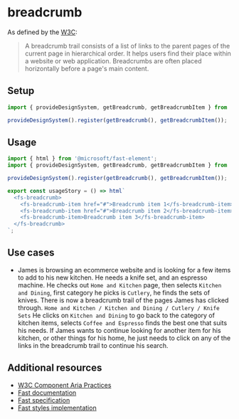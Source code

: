 # breadcrumb

As defined by the [W3C](https://w3c.github.io/aria-practices/#breadcrumb):

> A breadcrumb trail consists of a list of links to the parent pages of the current page in hierarchical order. It helps users find their place within a website or web application. Breadcrumbs are often placed horizontally before a page's main content.

## Setup

```ts
import { provideDesignSystem, getBreadcrumb, getBreadcrumbItem } from '@divriots/starter-furious';

provideDesignSystem().register(getBreadcrumb(), getBreadcrumbItem());
```

## Usage

```js preview-story
import { html } from '@microsoft/fast-element';
import { provideDesignSystem, getBreadcrumb, getBreadcrumbItem } from '@divriots/starter-furious';

provideDesignSystem().register(getBreadcrumb(), getBreadcrumbItem());

export const usageStory = () => html`
  <fs-breadcrumb>
    <fs-breadcrumb-item href="#">Breadcrumb item 1</fs-breadcrumb-item>
    <fs-breadcrumb-item href="#">Breadcrumb item 2</fs-breadcrumb-item>
    <fs-breadcrumb-item>Breadcrumb item 3</fs-breadcrumb-item>
  </fs-breadcrumb>
`;
```

## Use cases

- James is browsing an ecommerce website and is looking for a few items to add to his new kitchen. He needs a knife set, and an espresso machine. He checks out `Home and Kitchen` page, then selects `Kitchen and Dining`, first category he picks is `Cutlery`, he finds the sets of knives. There is now a breadcrumb trail of the pages James has clicked through. `Home and Kitchen / Kitchen and Dining / Cutlery / Knife Sets`
  He clicks on `Kitchen and Dining` to go back to the category of kitchen items, selects `Coffee and Espresso` finds the best one that suits his needs. If James wants to continue looking for another item for his kitchen, or other things for his home, he just needs to click on any of the links in the breadcrumb trail to continue his search.

## Additional resources

- [W3C Component Aria Practices](https://w3c.github.io/aria-practices/#breadcrumb)
- [Fast documentation](https://github.com/microsoft/fast/blob/master/packages/web-components/fast-foundation/src/breadcrumb/README.md)
- [Fast specification](https://github.com/microsoft/fast/blob/master/packages/web-components/fast-foundation/src/breadcrumb/breadcrumb.spec.md)
- [Fast styles implementation](https://github.com/microsoft/fast/blob/master/packages/web-components/fast-components/src/breadcrumb/breadcrumb.styles.ts)
